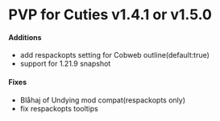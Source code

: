 # PVP for Cuties v1.4.1 or v1.5.0
#### Additions
- add respackopts setting for Cobweb outline(default:true)
- support for 1.21.9 snapshot
#### Fixes
- Blåhaj of Undying mod compat(respackopts only)
- fix respackopts tooltips